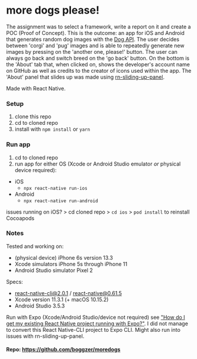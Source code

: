 # more dogs please!
The assignment was to select a framework, write a report on it and create a POC (Proof of Concept). This is the outcome: an app for iOS and Android that generates random dog images with the [Dog API](https://dog.ceo/dog-api/). The user decides between 'corgi' and 'pug' images and is able to repeatedly generate new images by pressing on the 'another one, please!' button. The user can always go back and switch breed on the 'go back' button. On the bottom is the 'About' tab that, when clicked on, shows the developer's account name on GitHub as well as credits to the creator of icons used within the app. The 'About' panel that slides up was made using [rn-sliding-up-panel](https://github.com/octopitus/rn-sliding-up-panel).

Made with React Native.

### Setup
1. clone this repo
2. cd to cloned repo
3. install with ```npm install``` or ```yarn```

### Run app
1. cd to cloned repo
2. run app for either OS (Xcode or Android Studio emulator *or* physical device required):
  * iOS
    * ```npx react-native run-ios```
  * Android
    * ```npx react-native run-android```

issues running on iOS? > cd cloned repo > ```cd ios``` > ```pod install``` to reinstall Cocoapods

### Notes
Tested and working on:
- (physical device) iPhone 6s version 13.3
- Xcode simulators iPhone 5s through iPhone 11
- Android Studio simulator Pixel 2

Specs:
- react-native-cli@2.0.1 / react-native@0.61.5
- Xcode version 11.3.1 (+ macOS 10.15.2)
- Android Studio 3.5.3

Run with Expo (Xcode/Android Studio/device not required) see ["How do I get my existing React Native project running with Expo?"](https://docs.expo.io/versions/latest/introduction/faq/#how-do-i-get-my-existing-react). I did not manage to convert this React Native-CLI project to Expo CLI. Might also run into issues with rn-sliding-up-panel.

#### Repo: https://github.com/boggzer/moredogs
